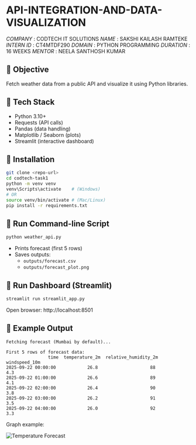 # API-INTEGRATION-AND-DATA-VISUALIZATION

*COMPANY* : CODTECH IT SOLUTIONS
*NAME* : SAKSHI KAILASH RAMTEKE
*INTERN ID* : CT4MTDF290
*DOMAIN* : PYTHON PROGRAMMING
*DURATION* : 16 WEEKS
*MENTOR* : NEELA SANTHOSH KUMAR

## 🔹 Objective
Fetch weather data from a public API and visualize it using Python libraries.

## 🔹 Tech Stack
- Python 3.10+
- Requests (API calls)
- Pandas (data handling)
- Matplotlib / Seaborn (plots)
- Streamlit (interactive dashboard)

## 🔹 Installation
```bash
git clone <repo-url>
cd codtech-task1
python -m venv venv
venv\Scripts\activate    # (Windows)
# OR
source venv/bin/activate # (Mac/Linux)
pip install -r requirements.txt
```

## 🔹 Run Command-line Script
```bash
python weather_api.py
```
- Prints forecast (first 5 rows)
- Saves outputs:
  - `outputs/forecast.csv`
  - `outputs/forecast_plot.png`

## 🔹 Run Dashboard (Streamlit)
```bash
streamlit run streamlit_app.py
```
Open browser: http://localhost:8501

## 🔹 Example Output
```
Fetching forecast (Mumbai by default)...

First 5 rows of forecast data:
                time  temperature_2m  relative_humidity_2m  windspeed_10m
2025-09-22 00:00:00            26.8                    88            4.3
2025-09-22 01:00:00            26.6                    89            4.1
2025-09-22 02:00:00            26.4                    90            3.8
2025-09-22 03:00:00            26.2                    91            3.5
2025-09-22 04:00:00            26.0                    92            3.3
```

Graph example:

![Temperature Forecast](outputs/forecast_plot.png)

